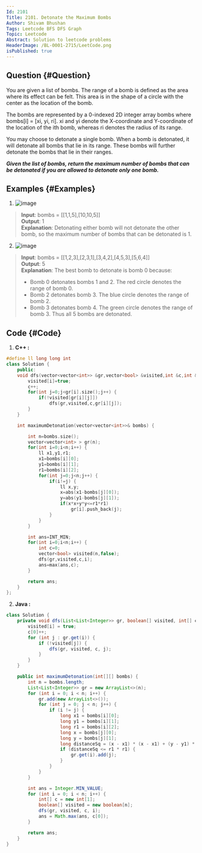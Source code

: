```yaml
---
Id: 2101
Title: 2101. Detonate the Maximum Bombs
Author: Shivam Bhushan
Tags: Leetcode BFS DFS Graph
Topic: Leetcode
Abstract: Solution to leetcode problems
HeaderImage: /BL-0001-2715/LeetCode.png
isPublished: true
---
```


## Question {#Question}

You are given a list of bombs. The range of a bomb is defined as the area where its effect can be felt. This area is in the shape of a circle with the center as the location of the bomb.

The bombs are represented by a 0-indexed 2D integer array bombs where bombs[i] = [xi, yi, ri]. xi and yi denote the X-coordinate and Y-coordinate of the location of the ith bomb, whereas ri denotes the radius of its range.

You may choose to detonate a single bomb. When a bomb is detonated, it will detonate all bombs that lie in its range. These bombs will further detonate the bombs that lie in their ranges.

***Given the list of bombs, return the maximum number of bombs that can be detonated if you are allowed to detonate only one bomb.***

## Examples {#Examples}
1. ![image](https://assets.leetcode.com/uploads/2021/11/06/desmos-eg-3.png)
>**Input**: bombs = [[1,1,5],[10,10,5]]\
**Output**: 1\
**Explanation**: Detonating either bomb will not detonate the other bomb, so the maximum number of bombs that can be detonated is 1.

2. ![image](https://assets.leetcode.com/uploads/2021/11/06/desmos-eg-2.png)
>**Input**: bombs = [[1,2,3],[2,3,1],[3,4,2],[4,5,3],[5,6,4]]\
**Output**: 5\
**Explanation**: 
The best bomb to detonate is bomb 0 because:
> - Bomb 0 detonates bombs 1 and 2. The red circle denotes the range of bomb 0.
> - Bomb 2 detonates bomb 3. The blue circle denotes the range of bomb 2.
> - Bomb 3 detonates bomb 4. The green circle denotes the range of bomb 3.
Thus all 5 bombs are detonated.

## Code {#Code}
1. **C++ :**
```c++
#define ll long long int
class Solution {
    public:
    void dfs(vector<vector<int>> &gr,vector<bool> &visited,int &c,int &i) {
        visited[i]=true;
        c++;
        for(int j=0;j<gr[i].size();j++) {
            if(!visited[gr[i][j]])
                dfs(gr,visited,c,gr[i][j]);   
        }
    }

    int maximumDetonation(vector<vector<int>>& bombs) {

        int n=bombs.size();
        vector<vector<int> > gr(n);
        for(int i=0;i<n;i++) {
            ll x1,y1,r1;
            x1=bombs[i][0];
            y1=bombs[i][1];
            r1=bombs[i][2];
            for(int j=0;j<n;j++) {
                if(i!=j) {
                    ll x,y;
                    x=abs(x1-bombs[j][0]);
                    y=abs(y1-bombs[j][1]);
                    if(x*x+y*y<=r1*r1)
                        gr[i].push_back(j);
                }
            }
        }

        int ans=INT_MIN;
        for(int i=0;i<n;i++) {
            int c=0;
            vector<bool> visited(n,false);
            dfs(gr,visited,c,i);
            ans=max(ans,c);
        }

        return ans;
    }
};
```

2. **Java :**
```java
class Solution {
    private void dfs(List<List<Integer>> gr, boolean[] visited, int[] c, int i) {
        visited[i] = true;
        c[0]++;
        for (int j : gr.get(i)) {
            if (!visited[j]) {
                dfs(gr, visited, c, j);
            }
        }
    }

    public int maximumDetonation(int[][] bombs) {
        int n = bombs.length;
        List<List<Integer>> gr = new ArrayList<>(n);
        for (int i = 0; i < n; i++) {
            gr.add(new ArrayList<>());
            for (int j = 0; j < n; j++) {
                if (i != j) {
                    long x1 = bombs[i][0];
                    long y1 = bombs[i][1];
                    long r1 = bombs[i][2];
                    long x = bombs[j][0];
                    long y = bombs[j][1];
                    long distanceSq = (x - x1) * (x - x1) + (y - y1) * (y - y1);
                    if (distanceSq <= r1 * r1) {
                        gr.get(i).add(j);
                    }
                }
            }
        }

        int ans = Integer.MIN_VALUE;
        for (int i = 0; i < n; i++) {
            int[] c = new int[1];
            boolean[] visited = new boolean[n];
            dfs(gr, visited, c, i);
            ans = Math.max(ans, c[0]);
        }

        return ans;
    }
}
```
